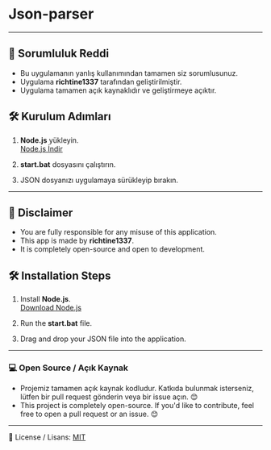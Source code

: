 # Json-parser

---

## 📢 Sorumluluk Reddi 
- Bu uygulamanın yanlış kullanımından tamamen siz sorumlusunuz.
- Uygulama **richtine1337** tarafından geliştirilmiştir.
- Uygulama tamamen açık kaynaklıdır ve geliştirmeye açıktır.

## 🛠 Kurulum Adımları

1. **Node.js** yükleyin.  
   [Node.js İndir](https://nodejs.org/en)

2. **start.bat** dosyasını çalıştırın.

3. JSON dosyanızı uygulamaya sürükleyip bırakın.

---

## 📢 Disclaimer 
- You are fully responsible for any misuse of this application.
- This app is made by **richtine1337**.
- It is completely open-source and open to development.

## 🛠 Installation Steps

1. Install **Node.js**.  
   [Download Node.js](https://nodejs.org/en)

2. Run the **start.bat** file.

3. Drag and drop your JSON file into the application.


---

### 💻 Open Source / Açık Kaynak
- Projemiz tamamen açık kaynak kodludur. Katkıda bulunmak isterseniz, lütfen bir pull request gönderin veya bir issue açın. 😊
- This project is completely open-source. If you'd like to contribute, feel free to open a pull request or an issue. 😊  
---
📄 License / Lisans: [MIT](LICENSE)
